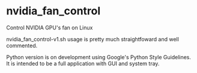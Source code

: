 # nvidia_fan_control
Control NVIDIA GPU's fan on Linux

nvidia_fan_control-v1.sh usage is pretty much straightfoward and well commented.

Python version is on development using Google's Python Style Guidelines.
It is intended to be a full application with GUI and system tray.

